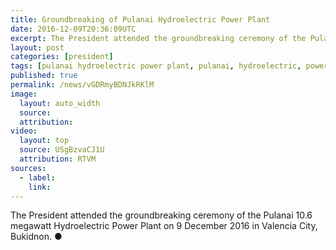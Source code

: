 ```yaml
---
title: Groundbreaking of Pulanai Hydroelectric Power Plant
date: 2016-12-09T20:36:09UTC
excerpt: The President attended the groundbreaking ceremony of the Pulanai 10.6 megawatt Hydroelectric Power Plant on 9 December 2016 in Valencia City, Bukidnon.
layout: post
categories: [president]
tags: [pulanai hydroelectric power plant, pulanai, hydroelectric, power plant, energy]
published: true
permalink: /news/vGDRmyBDNJkRKlM
image:
  layout: auto_width
  source: 
  attribution: 
video:
  layout: top
  source: USgBzvaCJ1U
  attribution: RTVM
sources:
  - label:
    link:
---
```


The President attended the groundbreaking ceremony of the Pulanai 10.6 megawatt Hydroelectric Power Plant on 9 December 2016 in Valencia City, Bukidnon.
&#x25cf;
